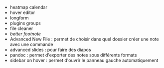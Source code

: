 - heatmap calendar
- hover editor
- longform
- plugins groups
- file cleaner
- *better footnote*
- Advanced New File : permet de choisir dans quel dossier créer une note avec une commande
- advanced slides : pour faire des diapos
- pandoc : permet d'exporter des notes sous différents formats
- sidebar on hover : permet d'ouvrir le panneau gauche automatiquement